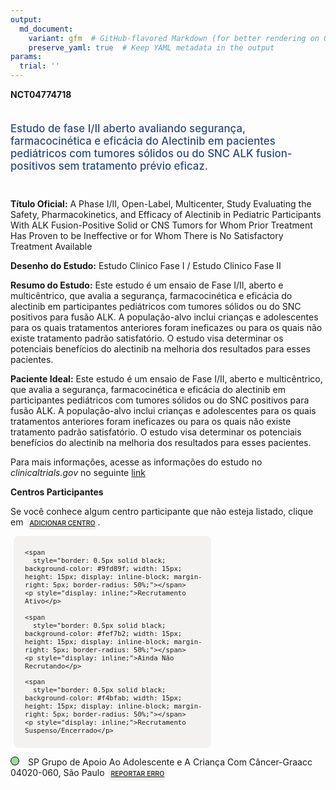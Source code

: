 ```yaml
---
output: 
  md_document:
    variant: gfm  # GitHub-flavored Markdown (for better rendering on GitHub)
    preserve_yaml: true  # Keep YAML metadata in the output
params:
  trial: ''
---
```


**NCT04774718**

<div style="padding: 5px 5px 5px 0px; font-size: 1.20em; font-weight: 500; color: #2E4A7F; text-align: left; margin-bottom: 20px">

Estudo de fase I/II aberto avaliando segurança, farmacocinética e
eficácia do Alectinib em pacientes pediátricos com tumores sólidos ou do
SNC ALK fusion-positivos sem tratamento prévio eficaz.

</div>

**Título Oficial:** A Phase I/II, Open-Label, Multicenter, Study
Evaluating the Safety, Pharmacokinetics, and Efficacy of Alectinib in
Pediatric Participants With ALK Fusion-Positive Solid or CNS Tumors for
Whom Prior Treatment Has Proven to be Ineffective or for Whom There is
No Satisfactory Treatment Available

**Desenho do Estudo:** Estudo Clinico Fase I / Estudo Clinico Fase II

**Resumo do Estudo:** Este estudo é um ensaio de Fase I/II, aberto e
multicêntrico, que avalia a segurança, farmacocinética e eficácia do
alectinib em participantes pediátricos com tumores sólidos ou do SNC
positivos para fusão ALK. A população-alvo inclui crianças e
adolescentes para os quais tratamentos anteriores foram ineficazes ou
para os quais não existe tratamento padrão satisfatório. O estudo visa
determinar os potenciais benefícios do alectinib na melhoria dos
resultados para esses pacientes.

**Paciente Ideal:** Este estudo é um ensaio de Fase I/II, aberto e
multicêntrico, que avalia a segurança, farmacocinética e eficácia do
alectinib em participantes pediátricos com tumores sólidos ou do SNC
positivos para fusão ALK. A população-alvo inclui crianças e
adolescentes para os quais tratamentos anteriores foram ineficazes ou
para os quais não existe tratamento padrão satisfatório. O estudo visa
determinar os potenciais benefícios do alectinib na melhoria dos
resultados para esses pacientes.

Para mais informações, acesse as informações do estudo no
*clinicaltrials.gov* no seguinte
[link](https://clinicaltrials.gov/ct2/show/NCT04774718)

**Centros Participantes**

Se você conhece algum centro participante que não esteja listado, clique
em
<span style="color: #2E4A7F; margin-left: 2px; padding: 4px; background-color: #f3f2f1; border-radius: 8px; font-weight: 500; font-size: 0.75em"><a
href="https://flazar.shinyapps.io/formsapp?study_nct_id=NCT04774718&amp;location_id=N%2FA&amp;location_full_name=N%2FA&amp;form_type=Adicionar%20Centro"
target="_blank">ADICIONAR CENTRO</a></span>.

<div style="margin-bottom: 8px; margin-left: 5px; padding: 8px; max-width: 300px; background-color: #f3f2f1; border-radius: 8px; font-size: 0.9em">

<div style="margin-left: 10px;">

    <span 
      style="border: 0.5px solid black; background-color: #9fd89f; width: 15px; height: 15px; display: inline-block; margin-right: 5px; border-radius: 50%;"></span>
    <p style="display: inline;">Recrutamento Ativo</p>

</div>

<div style="margin-left: 10px;">

    <span 
      style="border: 0.5px solid black; background-color: #fef7b2; width: 15px; height: 15px; display: inline-block; margin-right: 5px; border-radius: 50%;"></span>
    <p style="display: inline;">Ainda Não Recrutando</p>

</div>

<div style="margin-left: 10px;">

    <span 
      style="border: 0.5px solid black; background-color: #f4bfab; width: 15px; height: 15px; display: inline-block; margin-right: 5px; border-radius: 50%;"></span>
    <p style="display: inline;">Recrutamento Suspenso/Encerrado</p>

</div>

</div>

<span style="border: 0.5px solid black; display: inline-block; width: 12px; height: 12px; border-radius: 50%; margin-right: 10px; padding-bottom: 0px; background-color: #9fd89f;"></span>
SP Grupo de Apoio Ao Adolescente e A Criança Com Câncer-Graacc
04020-060, São Paulo
<span style="color: #2E4A7F; margin-left: 2px; padding: 4px; background-color: #f3f2f1; border-radius: 8px; font-weight: 500; font-size: 0.75em"><a
href="https://flazar.shinyapps.io/formsapp?study_nct_id=NCT04774718&amp;location_id=GRAACCGRUPODEAPOIOAOADOLESCENTEEACRIANCACOMCANCERSAOPAULOSP04023062BRAZIL&amp;location_full_name=Grupo%20de%20Apoio%20Ao%20Adolescente%20e%20A%20Crian%C3%A7a%20Com%20C%C3%A2ncer-Graacc%2C%2004020-060%2C%20S%C3%A3o%20Paulo&amp;form_type=Reportar%20Erro"
target="_blank">REPORTAR ERRO</a></span>
